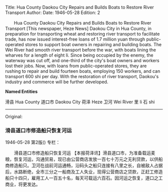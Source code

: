 Title: Hua County Daokou City Repairs and Builds Boats to Restore River Transport
Author:
Date: 1946-05-28
Edition: 2

　　Hua County Daokou City Repairs and Builds Boats to Restore River Transport
    [This newspaper, Heze News] Daokou City in Hua County, in preparation for transporting wheat and restoring river transport to facilitate trade, has now issued interest-free loans of 1.7 million yuan through public-operated stores to support boat owners in repairing and building boats. The Wei River had smooth river transport before the war, with boats lining the wharves for a length of eight li. Since being occupied by the enemy, the waterway was cut off, and one-third of the city's boat owners and workers lost their jobs. Now, with loans from public-operated stores, they are rushing to repair and build fourteen boats, employing 150 workers, and can transport 600 shi per day. With the restoration of river transport, Daokou's industry and commerce will be further developed.



**Named Entities**


滑县    Hua County
道口市    Daokou City
荷泽    Heze
卫河    Wei River
里      li
石      shi



<hr /> 

Original: 


### 滑县道口市修造船只恢复河运

1946-05-28
第2版()
专栏：

　　滑县道口市修造船只恢复河运
    【本报荷泽讯】滑县道口市，为准备载运麦粮，恢复河运，沟通贸易，现已由公营商店发放一百七十万元之无利贷款，以供船商修造船只。卫河在战前河运通畅，沿码头之船只连接有八里之长，自被敌人占据后，水路断绝，全市三分之一船商及工人失业，现得公营商店之贷款，正赶工修造船只十四只，雇用工人一百五十名，每天可载运六百石。因河运之恢复，道口之工商业，将更发达。
